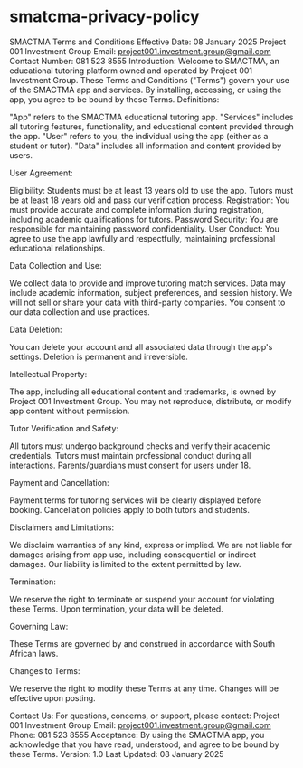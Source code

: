 # smatcma-privacy-policy

SMACTMA Terms and Conditions
Effective Date: 08 January 2025
Project 001 Investment Group
Email: project001.investment.group@gmail.com
Contact Number: 081 523 8555
Introduction:
Welcome to SMACTMA, an educational tutoring platform owned and operated by Project 001 Investment Group. These Terms and Conditions ("Terms") govern your use of the SMACTMA app and services. By installing, accessing, or using the app, you agree to be bound by these Terms.
Definitions:

"App" refers to the SMACTMA educational tutoring app.
"Services" includes all tutoring features, functionality, and educational content provided through the app.
"User" refers to you, the individual using the app (either as a student or tutor).
"Data" includes all information and content provided by users.

User Agreement:

Eligibility: Students must be at least 13 years old to use the app. Tutors must be at least 18 years old and pass our verification process.
Registration: You must provide accurate and complete information during registration, including academic qualifications for tutors.
Password Security: You are responsible for maintaining password confidentiality.
User Conduct: You agree to use the app lawfully and respectfully, maintaining professional educational relationships.

Data Collection and Use:

We collect data to provide and improve tutoring match services.
Data may include academic information, subject preferences, and session history.
We will not sell or share your data with third-party companies.
You consent to our data collection and use practices.

Data Deletion:

You can delete your account and all associated data through the app's settings.
Deletion is permanent and irreversible.

Intellectual Property:

The app, including all educational content and trademarks, is owned by Project 001 Investment Group.
You may not reproduce, distribute, or modify app content without permission.

Tutor Verification and Safety:

All tutors must undergo background checks and verify their academic credentials.
Tutors must maintain professional conduct during all interactions.
Parents/guardians must consent for users under 18.

Payment and Cancellation:

Payment terms for tutoring services will be clearly displayed before booking.
Cancellation policies apply to both tutors and students.

Disclaimers and Limitations:

We disclaim warranties of any kind, express or implied.
We are not liable for damages arising from app use, including consequential or indirect damages.
Our liability is limited to the extent permitted by law.

Termination:

We reserve the right to terminate or suspend your account for violating these Terms.
Upon termination, your data will be deleted.

Governing Law:

These Terms are governed by and construed in accordance with South African laws.

Changes to Terms:

We reserve the right to modify these Terms at any time.
Changes will be effective upon posting.

Contact Us:
For questions, concerns, or support, please contact:
Project 001 Investment Group
Email: project001.investment.group@gmail.com
Phone: 081 523 8555
Acceptance:
By using the SMACTMA app, you acknowledge that you have read, understood, and agree to be bound by these Terms.
Version: 1.0
Last Updated: 08 January 2025
